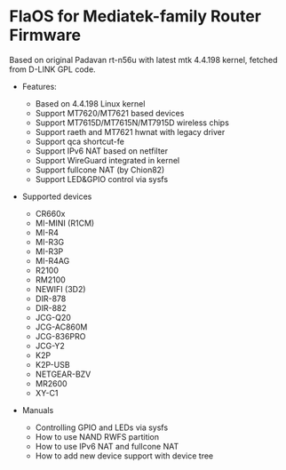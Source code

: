 # FlaOS for Mediatek-family Router Firmware #
Based on original Padavan rt-n56u with latest mtk 4.4.198 kernel, fetched from D-LINK GPL code.

- Features:
  - Based on 4.4.198 Linux kernel
  - Support MT7620/MT7621 based devices
  - Support MT7615D/MT7615N/MT7915D wireless chips
  - Support raeth and MT7621 hwnat with legacy driver
  - Support qca shortcut-fe
  - Support IPv6 NAT based on netfilter
  - Support WireGuard integrated in kernel
  - Support fullcone NAT (by Chion82)
  - Support LED&GPIO control via sysfs


- Supported devices
  - CR660x
  - MI-MINI (R1CM)
  - MI-R4
  - MI-R3G
  - MI-R3P
  - MI-R4AG
  - R2100
  - RM2100
  - NEWIFI (3D2)
  - DIR-878
  - DIR-882
  - JCG-Q20
  - JCG-AC860M
  - JCG-836PRO
  - JCG-Y2
  - K2P
  - K2P-USB
  - NETGEAR-BZV
  - MR2600
  - XY-C1

- Manuals
  - Controlling GPIO and LEDs via sysfs
  - How to use NAND RWFS partition
  - How to use IPv6 NAT and fullcone NAT
  - How to add new device support with device tree
